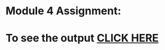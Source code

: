 # Module 4 Assignment:

# To see the output [CLICK HERE](https://tmayankv.github.io/Coursera-HTML-CSS-and-JavaScript-for-Web-Developers/module4-Assignment/index.html)

